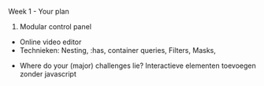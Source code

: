 Week 1 - Your plan
1. Modular control panel
* Online video editor
* Technieken: Nesting, :has, container queries, Filters, Masks,  

- Where do your (major) challenges lie?
Interactieve elementen toevoegen zonder javascript
  

